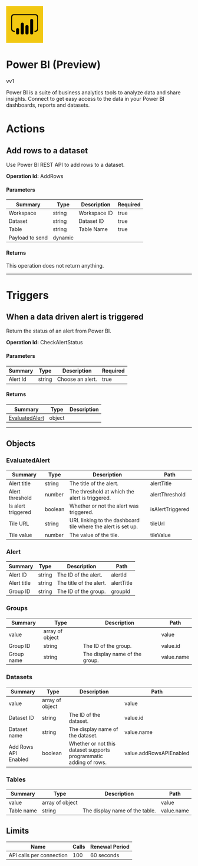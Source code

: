 <img src="icon.png" alt="Icon" data-linktype="relative-path" height="100" width="100">

# Power BI (Preview)

vv1

Power BI is a suite of business analytics tools to analyze data and share insights. Connect to get easy access to the data in your Power BI dashboards, reports and datasets.


# Actions

## Add rows to a dataset
Use Power BI REST API to add rows to a dataset.

**Operation Id:** AddRows

#### Parameters
| Summary | Type | Description | Required |
|---------|------|-------------|----------|
| Workspace | string | Workspace ID | true |
| Dataset | string | Dataset ID | true |
| Table | string | Table Name | true |
| Payload to send | dynamic |  |  |

#### Returns
This operation does not return anything.

___

# Triggers

## When a data driven alert is triggered
Return the status of an alert from Power BI.

**Operation Id:** CheckAlertStatus

#### Parameters
| Summary | Type | Description | Required |
|---------|------|-------------|----------|
| Alert Id | string | Choose an alert. | true |

#### Returns
| Summary | Type | Description |
|---------|------|-------------|
| [EvaluatedAlert](#evaluatedalert) | object |  |

___


## Objects

### EvaluatedAlert


| Summary | Type | Description | Path |
|---------|------|-------------|------|
| Alert title | string | The title of the alert. | alertTitle |
| Alert threshold | number | The threshold at which the alert is triggered. | alertThreshold |
| Is alert triggered | boolean | Whether or not the alert was triggered. | isAlertTriggered |
| Tile URL | string | URL linking to the dashboard tile where the alert is set up. | tileUrl |
| Tile value | number | The value of the tile. | tileValue |

### Alert


| Summary | Type | Description | Path |
|---------|------|-------------|------|
| Alert ID | string | The ID of the alert. | alertId |
| Alert title | string | The title of the alert. | alertTitle |
| Group ID | string | The ID of the group. | groupId |

### Groups


| Summary | Type | Description | Path |
|---------|------|-------------|------|
| value | array of object |  | value |
| Group ID | string | The ID of the group. | value.id |
| Group name | string | The display name of the group. | value.name |

### Datasets


| Summary | Type | Description | Path |
|---------|------|-------------|------|
| value | array of object |  | value |
| Dataset ID | string | The ID of the dataset. | value.id |
| Dataset name | string | The display name of the dataset. | value.name |
| Add Rows API Enabled | boolean | Whether or not this dataset supports programmatic adding of rows. | value.addRowsAPIEnabled |

### Tables


| Summary | Type | Description | Path |
|---------|------|-------------|------|
| value | array of object |  | value |
| Table name | string | The display name of the table. | value.name |

## Limits
| Name | Calls | Renewal Period |
|------|-------|----------------|
| API calls per connection | 100 | 60 seconds |


